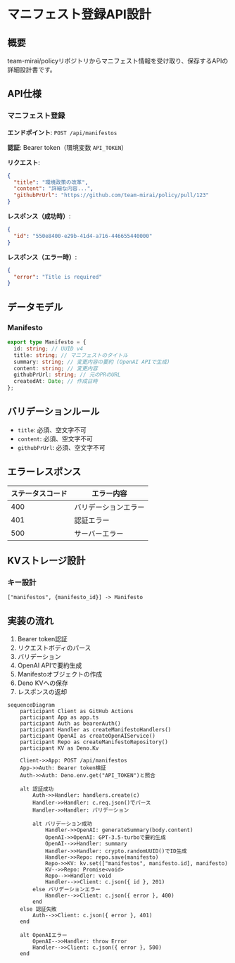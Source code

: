 # マニフェスト登録API設計

## 概要

team-mirai/policyリポジトリからマニフェスト情報を受け取り、保存するAPIの詳細設計書です。

## API仕様

### マニフェスト登録

**エンドポイント**: `POST /api/manifestos`

**認証**: Bearer token（環境変数 `API_TOKEN`）

**リクエスト**:

```json
{
  "title": "環境政策の改革",
  "content": "詳細な内容...",
  "githubPrUrl": "https://github.com/team-mirai/policy/pull/123"
}
```

**レスポンス（成功時）**:

```json
{
  "id": "550e8400-e29b-41d4-a716-446655440000"
}
```

**レスポンス（エラー時）**:

```json
{
  "error": "Title is required"
}
```

## データモデル

### Manifesto

```typescript
export type Manifesto = {
  id: string; // UUID v4
  title: string; // マニフェストのタイトル
  summary: string; // 変更内容の要約 (OpenAI APIで生成)
  content: string; // 変更内容
  githubPrUrl: string; // 元のPRのURL
  createdAt: Date; // 作成日時
};
```

## バリデーションルール

- `title`: 必須、空文字不可
- `content`: 必須、空文字不可
- `githubPrUrl`: 必須、空文字不可

## エラーレスポンス

| ステータスコード | エラー内容           |
| ---------------- | -------------------- |
| 400              | バリデーションエラー |
| 401              | 認証エラー           |
| 500              | サーバーエラー       |

## KVストレージ設計

### キー設計

```
["manifestos", {manifesto_id}] -> Manifesto
```

## 実装の流れ

1. Bearer token認証
2. リクエストボディのパース
3. バリデーション
4. OpenAI APIで要約生成
5. Manifestoオブジェクトの作成
6. Deno KVへの保存
7. レスポンスの返却

```mermaid
sequenceDiagram
    participant Client as GitHub Actions
    participant App as app.ts
    participant Auth as bearerAuth()
    participant Handler as createManifestoHandlers()
    participant OpenAI as createOpenAIService()
    participant Repo as createManifestoRepository()
    participant KV as Deno.Kv

    Client->>App: POST /api/manifestos
    App->>Auth: Bearer token検証
    Auth->>Auth: Deno.env.get("API_TOKEN")と照合
    
    alt 認証成功
        Auth->>Handler: handlers.create(c)
        Handler->>Handler: c.req.json()でパース
        Handler->>Handler: バリデーション
        
        alt バリデーション成功
            Handler->>OpenAI: generateSummary(body.content)
            OpenAI->>OpenAI: GPT-3.5-turboで要約生成
            OpenAI-->>Handler: summary
            Handler->>Handler: crypto.randomUUID()でID生成
            Handler->>Repo: repo.save(manifesto)
            Repo->>KV: kv.set(["manifestos", manifesto.id], manifesto)
            KV-->>Repo: Promise<void>
            Repo-->>Handler: void
            Handler-->>Client: c.json({ id }, 201)
        else バリデーションエラー
            Handler-->>Client: c.json({ error }, 400)
        end
    else 認証失敗
        Auth-->>Client: c.json({ error }, 401)
    end
    
    alt OpenAIエラー
        OpenAI-->>Handler: throw Error
        Handler-->>Client: c.json({ error }, 500)
    end
```
